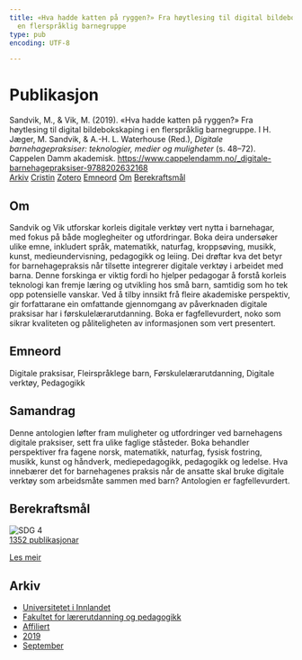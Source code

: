 ```yaml
---
title: «Hva hadde katten på ryggen?» Fra høytlesing til digital bildebokskaping i
  en flerspråklig barnegruppe
type: pub
encoding: UTF-8

---
```

<h1>Publikasjon</h1>
<article id="csl-bib-container-U2KSHPUN" class="csl-bib-container">
  <div class="csl-bib-body"> <div class="csl-entry">Sandvik, M., &#38; Vik, M. (2019). «Hva hadde katten på ryggen?» Fra høytlesing til digital bildebokskaping i en flerspråklig barnegruppe. I H. Jæger, M. Sandvik, &#38; A.-H. L. Waterhouse (Red.), <i>Digitale barnehagepraksiser: teknologier, medier og muligheter</i> (s. 48–72). Cappelen Damm akademisk. <a href="https://www.cappelendamm.no/_digitale-barnehagepraksiser-9788202632168">https://www.cappelendamm.no/_digitale-barnehagepraksiser-9788202632168</a></div> </div>
  <div class="csl-bib-buttons">
    <a href="#taxonomy-article-U2KSHPUN" alt="archive" class="csl-bib-button">Arkiv</a>
    <a href="https://app.cristin.no/results/show.jsf?id=1724141" alt="Cristin" class="csl-bib-button">Cristin</a>
    <a href="http://zotero.org/groups/5881554/items/U2KSHPUN" alt="Zotero" class="csl-bib-button">Zotero</a>
    <a href="#keywords-article-U2KSHPUN" alt="keywords" class="csl-bib-button">Emneord</a>
    <a href="#about-article-U2KSHPUN" alt="about_pub" class="csl-bib-button">Om</a>
    <a href="#sdg-article-U2KSHPUN" alt="sdg" class="csl-bib-button">Berekraftsmål</a>
  </div>
  <div id="csl-bib-meta-container-U2KSHPUN"></div>
</article>
<div id="csl-bib-meta-U2KSHPUN" class="csl-bib-meta">
  <article id="about-article-U2KSHPUN" class="about_pub-article">
    <h1>Om</h1>
    Sandvik og Vik utforskar korleis digitale verktøy vert nytta i barnehagar, med fokus på både moglegheiter og utfordringar. Boka deira undersøker ulike emne, inkludert språk, matematikk, naturfag, kroppsøving, musikk, kunst, medieundervisning, pedagogikk og leiing. Dei drøftar kva det betyr for barnehagepraksis når tilsette integrerer digitale verktøy i arbeidet med barna. Denne forskinga er viktig fordi ho hjelper pedagogar å forstå korleis teknologi kan fremje læring og utvikling hos små barn, samtidig som ho tek opp potensielle vanskar. Ved å tilby innsikt frå fleire akademiske perspektiv, gir forfattarane ein omfattande gjennomgang av påverknaden digitale praksisar har i førskulelærarutdanning. Boka er fagfellevurdert, noko som sikrar kvaliteten og påliteligheten av informasjonen som vert presentert.
  </article>
  <article id="keywords-article-U2KSHPUN" class="keywords-article">
    <h1>Emneord</h1>
    Digitale praksisar, Fleirspråklege barn, Førskulelærarutdanning, Digitale verktøy, Pedagogikk
  </article>
  <article id="abstract-article-U2KSHPUN" class="abstract-article">
    <h1>Samandrag</h1>
    Denne antologien løfter fram muligheter og utfordringer ved barnehagens digitale praksiser, sett fra ulike faglige ståsteder. Boka behandler perspektiver fra fagene norsk, matematikk, naturfag, fysisk fostring, musikk, kunst og håndverk, mediepedagogikk, pedagogikk og ledelse. Hva innebærer det for barnehagenes praksis når de ansatte skal bruke digitale verktøy som arbeidsmåte sammen med barn? Antologien er fagfellevurdert.
  </article>
  <article id="sdg-article-U2KSHPUN" class="sdg-article">
    <h1>Berekraftsmål</h1>
    <div class="sdg-container"><div id="sdg4" class="sdg">
        <img src="{{< params subfolder >}}images/sdg/sdg04_nn.png" class="image" alt="SDG 4">
        <div class="sdg-overlay">
          <a href="/nn/archive/?key=?sdg=4#archive" class="sdg-publication-count"><span>1352</span> publikasjonar</a>
          <p><a href="https://fn.no/om-fn/fns-baerekraftsmaal/god-utdanning?lang=nno-NO" class="sdg-read-more">Les meir</a></p>
        </div>
      </div></div>
  </article>
  <article id="taxonomy-article-U2KSHPUN" class="taxonomy-article">
    <h1>Arkiv</h1>
    <ul>
      <li>
        <a href="/nn/archive/?key=3DCRN523">Universitetet i Innlandet</a>
      </li>
      <li>
        <a href="/nn/archive/?key=WYNZA47F">Fakultet for lærerutdanning og pedagogikk</a>
      </li>
      <li>
        <a href="/nn/archive/?key=2ZAN5K7T">Affiliert</a>
      </li>
      <li>
        <a href="/nn/archive/?key=DEBVM7RU">2019</a>
      </li>
      <li>
        <a href="/nn/archive/?key=AIGN7V7G">September</a>
      </li>
    </ul>
  </article>
</div>
